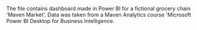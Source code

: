 The file contains dashboard made in Power BI for a fictional grocery chain 'Maven Market'. Data was taken from a Maven Analytics course 'Microsoft Power BI Desktop for Business Intelligence. 
